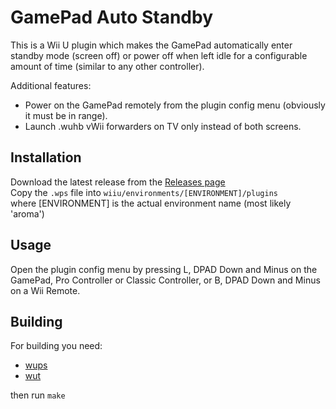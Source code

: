 # GamePad Auto Standby
This is a Wii U plugin which makes the GamePad automatically enter standby mode (screen off) or power off when left idle for a configurable amount of time (similar to any other controller).

Additional features:
- Power on the GamePad remotely from the plugin config menu (obviously it must be in range).
- Launch .wuhb vWii forwarders on TV only instead of both screens.

## Installation
Download the latest release from the [Releases page](https://github.com/Lynx64/GamepadAutoStandby/releases)<br/>
Copy the `.wps` file into `wiiu/environments/[ENVIRONMENT]/plugins`<br/>
where [ENVIRONMENT] is the actual environment name (most likely 'aroma')

## Usage
Open the plugin config menu by pressing L, DPAD Down and Minus on the GamePad, Pro Controller or Classic Controller, or B, DPAD Down and Minus on a Wii Remote.

## Building
For building you need:
- [wups](https://github.com/wiiu-env/WiiUPluginSystem)
- [wut](https://github.com/devkitPro/wut)

then run `make`
